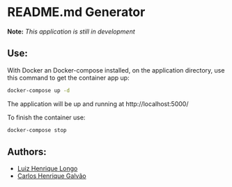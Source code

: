 # README.md Generator

**Note:** *This application is still in development*

## Use:

With Docker an Docker-compose installed, on the application directory, use this command to get the container app up:

```sh
docker-compose up -d
```

The application will be up and running at http://localhost:5000/

To finish the container use:

```sh
docker-compose stop
```

## Authors:

- [Luiz Henrique Longo](https://linkedin.com/in/luizhenriquelongo)
- [Carlos Henrique Galvão](https://www.linkedin.com/in/carlosceagah/)

